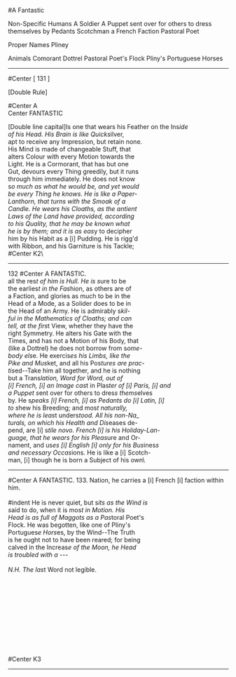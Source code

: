 #A Fantastic

Non-Specific Humans
A Soldier
A Puppet sent over for others to dress themselves by
Pedants
Scotchman
a French Faction
Pastoral Poet

Proper Names
Pliney

Animals
Comorant
Dottrel
Pastoral Poet's Flock
Pliny's Portuguese Horses


---


#Center [ 131 ]

[Double Rule]

#Center A\
Center FANTASTIC

[Double line capital]Is one that wears his Feather on the Ins*ide\
of his Head. His Brain is like Quicks*ilver,\
apt to receive any Impres*s*ion, but retain none.\
His Mind is made of changeable Stuff, that\
alters Colour with every Motion towards the\
Light. He is a Cormorant, that has but one\
Gut, devours every Thing greedily, but it runs\
through him immediately. He does not know\
s*o much as what he would be, and yet would\
be every Thing he knows. He is like a Paper-\
Lanthorn, that turns with the Smoak of a\
Candle. He wears his Cloaths, as the antient\
Laws of the Land have provided, according\
to his Quality, that he may be known what\
he is by them; and it is as eas*y to decipher\
him by his Habit as a [i] Pudding. He is rigg'd\
with Ribbon, and his Garniture is his Tackle;\
#Center K2\


---


132  #Center A FANTASTIC.\
all the res*t of him is Hull. He is s*ure to be\
the earlies*t in the Fas*hion, as others are of\
a Faction, and glories as much to be in the\
Head of a Mode, as a Solider does to be in\
the Head of an Army.  He is admirably s*kil-\
ful in the Mathematics of Cloaths; and can\
tell, at the firs*t View, whether they have the\
right Symmetry. He alters his Gate with the\
Times, and has not a Motion of his Body, that\
(like a Dottrel) he does not borrow from s*ome-\
body els*e. He exercis*es his Limbs, like the\
Pike and Mus*ket, and all his Pos*tures are prac-\
tis*ed--Take him all together, and he is nothing\
but a Trans*lation, Word for Word, out of\
[i] French, [i] an Image cas*t in Plas*ter of [i] Paris, [i] and\
a Puppet s*ent over for others to dres*s thems*elves\
by. He s*peaks [i] French, [i] as Pedants do [i] Latin, [i]\
to s*hew his Breeding; and mos*t naturally,\
where he is leas*t unders*tood. All his non-Na_\
turals, on which his Health and Dis*eases de-\
pend, are [i] s*tile novo. French [i] is his Holiday-Lan-\
guage, that he wears for his Pleas*ure and Or-\
nament, and us*es [i] English [i] only for his Bus*ines*s\
and neces*s*ary Occas*ions. He is like a [i] Scotch-\
man, [i] though he is born a Subject of his own\


---


#Center A FANTASTIC. 133.
Nation, he carries a [i] French [i] faction within\
him.\
\
#indent He is never quiet, but s*its as the Wind is\
s*aid to do, when it is mos*t in Motion. His\
Head is as full of Maggots as a Pas*toral Poet's\
Flock.  He was begotten, like one of Pliny's\
Portugues*e Hors*es, by the Wind--The Truth\
is he ought not to have been reared; for being\
calved in the Increas*e of the Moon, he Head\
is troubled with a ---\
\
N.H. The las*t Word not legible.\
\
\
\
\
\
\
\
\
\
\
\
#Center K3


---


